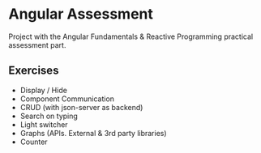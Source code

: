 # Angular Assessment

Project with the Angular Fundamentals & Reactive Programming practical assessment part. <br>

## Exercises

* Display / Hide
* Component Communication
* CRUD (with json-server as backend)
* Search on typing
* Light switcher
* Graphs (APIs. External & 3rd party libraries)
* Counter
